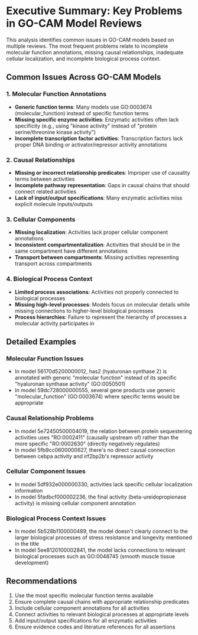# Executive Summary: Key Problems in GO-CAM Model Reviews

This analysis identifies common issues in GO-CAM models based on multiple reviews. The most frequent problems relate to incomplete molecular function annotations, missing causal relationships, inadequate cellular localization, and incomplete biological process context.

## Common Issues Across GO-CAM Models

### 1. Molecular Function Annotations
- **Generic function terms**: Many models use GO:0003674 (molecular_function) instead of specific function terms
- **Missing specific enzyme activities**: Enzymatic activities often lack specificity (e.g., using "kinase activity" instead of "protein serine/threonine kinase activity")
- **Incomplete transcription factor activities**: Transcription factors lack proper DNA binding or activator/repressor activity annotations

### 2. Causal Relationships
- **Missing or incorrect relationship predicates**: Improper use of causality terms between activities
- **Incomplete pathway representation**: Gaps in causal chains that should connect related activities
- **Lack of input/output specifications**: Many enzymatic activities miss explicit molecule inputs/outputs

### 3. Cellular Components
- **Missing localization**: Activities lack proper cellular component annotations
- **Inconsistent compartmentalization**: Activities that should be in the same compartment have different annotations
- **Transport between compartments**: Missing activities representing transport across compartments

### 4. Biological Process Context
- **Limited process associations**: Activities not properly connected to biological processes
- **Missing high-level processes**: Models focus on molecular details while missing connections to higher-level biological processes
- **Process hierarchies**: Failure to represent the hierarchy of processes a molecular activity participates in

## Detailed Examples

### Molecular Function Issues
- In model 56170d5200000012, has2 (hyaluronan synthase 2) is annotated with generic "molecular function" instead of its specific "hyaluronan synthase activity" (GO:0050501)
- In model 59dc728000000555, several gene products use generic "molecular_function" (GO:0003674) where specific terms would be appropriate

### Causal Relationship Problems
- In model 5e72450500004019, the relation between protein sequestering activities uses "RO:0002411" (causally upstream of) rather than the more specific "RO:0002630" (directly negatively regulates)
- In model 5fb9cc0600000627, there's no direct causal connection between cebpa activity and irf2bp2b's repressor activity

### Cellular Component Issues
- In model 5df932e000000330, activities lack specific cellular localization information
- In model 5fadbcf000002236, the final activity (beta-ureidopropionase activity) is missing cellular component annotation

### Biological Process Context Issues
- In model 5b528b1100000489, the model doesn't clearly connect to the larger biological processes of stress resistance and longevity mentioned in the title
- In model 5ee8120100002841, the model lacks connections to relevant biological processes such as GO:0048745 (smooth muscle tissue development)

## Recommendations
1. Use the most specific molecular function terms available
2. Ensure complete causal chains with appropriate relationship predicates
3. Include cellular component annotations for all activities
4. Connect activities to relevant biological processes at appropriate levels
5. Add input/output specifications for all enzymatic activities
6. Ensure evidence codes and literature references for all assertions
